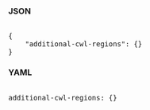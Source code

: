 ### JSON 
<pre> 
{
    "additional-cwl-regions": {}
}</pre> 
### YAML 
<pre> 
additional-cwl-regions: {}
</pre> 



